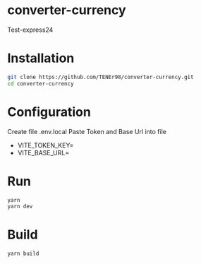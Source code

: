 # converter-currency
Test-express24

# Installation
```sh
git clone https://github.com/TENEr98/converter-currency.git
cd converter-currency
```

# Configuration
Create file .env.local
Paste Token and Base Url into file

- VITE_TOKEN_KEY=
- VITE_BASE_URL=

# Run
```sh
yarn
yarn dev
```

# Build
```sh
yarn build
```
